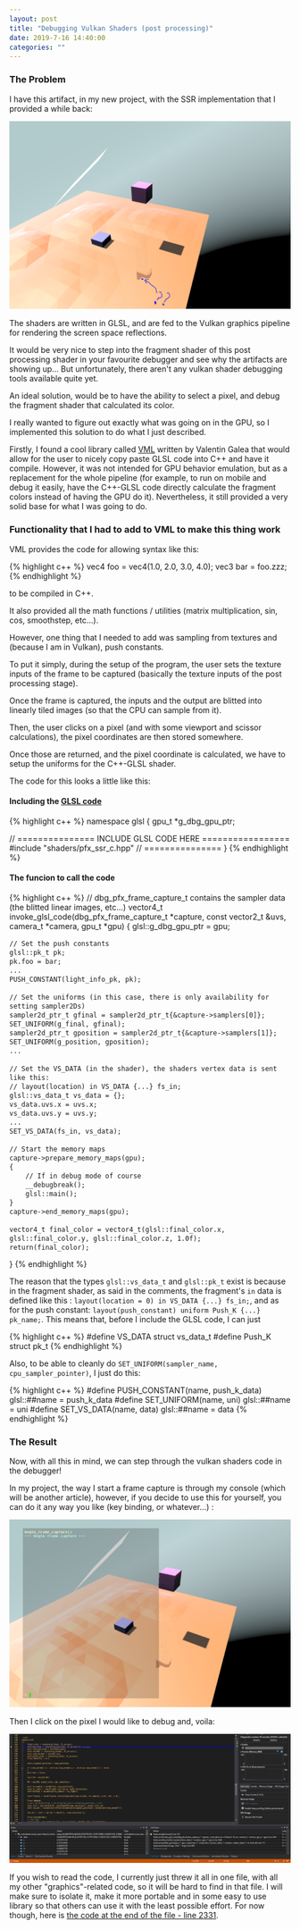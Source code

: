 ```yaml
---
layout: post
title: "Debugging Vulkan Shaders (post processing)"
date: 2019-7-16 14:40:00
categories: ""
---
```


### The Problem

I have this artifact, in my new project, with the SSR implementation that I provided a while back:

![photo](/assets/Saska/SSR_Artifact.PNG)

The shaders are written in GLSL, and are fed to the Vulkan graphics pipeline for rendering the screen space reflections.

It would be very nice to step into the fragment shader of this post processing shader in your favourite debugger and see why the artifacts are showing up... But unfortunately, there aren't any vulkan shader debugging tools available quite yet.

An ideal solution, would be to have the ability to select a pixel, and debug the fragment shader that calculated its color.

I really wanted to figure out exactly what was going on in the GPU, so I implemented this solution to do what I just described. 

Firstly, I found a cool library called [VML](https://github.com/valentingalea/vml) written by Valentin Galea that would allow for the user to nicely copy paste GLSL code into C++ and have it compile. However, it was not intended for GPU behavior emulation, but as a replacement for the whole pipeline (for example, to run on mobile and debug it easily, have the C++-GLSL code directly calculate the fragment colors instead of having the GPU do it). Nevertheless, it still provided a very solid base for what I was going to do.

### Functionality that I had to add to VML to make this thing work

VML provides the code for allowing syntax like this:

{% highlight c++ %}
vec4 foo = vec4(1.0, 2.0, 3.0, 4.0);
vec3 bar = foo.zzz;
{% endhighlight %}

to be compiled in C++.

It also provided all the math functions / utilities (matrix multiplication, sin, cos, smoothstep, etc...).

However, one thing that I needed to add was sampling from textures and (because I am in Vulkan), push constants.

To put it simply, during the setup of the program, the user sets the texture inputs of the frame to be captured (basically the texture inputs of the post processing stage).

Once the frame is captured, the inputs and the output are blitted into linearly tiled images (so that the CPU can sample from it).

Then, the user clicks on a pixel (and with some viewport and scissor calculations), the pixel coordinates are then stored somewhere.

Once those are returned, and the pixel coordinate is calculated, we have to setup the uniforms for the C++-GLSL shader.

The code for this looks a little like this:

#### Including the [GLSL code](https://github.com/llGuy/Saska/blob/master/code/shaders/pfx_ssr.frag)

{% highlight c++ %}
namespace glsl
{
    gpu_t *g_dbg_gpu_ptr;
    
// =============== INCLUDE GLSL CODE HERE =================
#include "shaders/pfx_ssr_c.hpp"
// ===============
}
{% endhighlight %}

#### The funcion to call the code
{% highlight c++ %}
// dbg_pfx_frame_capture_t contains the sampler data (the blitted linear images, etc...)
vector4_t
invoke_glsl_code(dbg_pfx_frame_capture_t *capture, const vector2_t &uvs, camera_t *camera, gpu_t *gpu)
{
    glsl::g_dbg_gpu_ptr = gpu;

    // Set the push constants
    glsl::pk_t pk;
    pk.foo = bar;
    ...
    PUSH_CONSTANT(light_info_pk, pk);

    // Set the uniforms (in this case, there is only availability for setting sampler2Ds)
    sampler2d_ptr_t gfinal = sampler2d_ptr_t{&capture->samplers[0]};
    SET_UNIFORM(g_final, gfinal);
    sampler2d_ptr_t gposition = sampler2d_ptr_t{&capture->samplers[1]};
    SET_UNIFORM(g_position, gposition);
    ...
    
    // Set the VS_DATA (in the shader), the shaders vertex data is sent like this:
    // layout(location) in VS_DATA {...} fs_in;
    glsl::vs_data_t vs_data = {};
    vs_data.uvs.x = uvs.x;
    vs_data.uvs.y = uvs.y;
    ...
    SET_VS_DATA(fs_in, vs_data);

    // Start the memory maps
    capture->prepare_memory_maps(gpu);
    {
        // If in debug mode of course
        __debugbreak();
        glsl::main();
    }
    capture->end_memory_maps(gpu);

    vector4_t final_color = vector4_t(glsl::final_color.x, glsl::final_color.y, glsl::final_color.z, 1.0f);
    return(final_color);
}
{% endhighlight %}

The reason that the types `glsl::vs_data_t` and `glsl::pk_t` exist is because in the fragment shader, as said in the comments, the fragment's `in` data is defined like this : `layout(location = 0) in VS_DATA {...} fs_in;`, and as for the push constant: `layout(push_constant) uniform Push_K {...} pk_name;`. This means that, before I include the GLSL code, I can just

{% highlight c++ %}
#define VS_DATA struct vs_data_t
#define Push_K struct pk_t
{% endhighlight %}

Also, to be able to cleanly do `SET_UNIFORM(sampler_name, cpu_sampler_pointer)`, I just do this:

{% highlight c++ %}
#define PUSH_CONSTANT(name, push_k_data) glsl::##name = push_k_data
#define SET_UNIFORM(name, uni) glsl::##name = uni
#define SET_VS_DATA(name, data) glsl::##name = data
{% endhighlight %}

### The Result

Now, with all this in mind, we can step through the vulkan shaders code in the debugger!

In my project, the way I start a frame capture is through my console (which will be another article), however, if you decide to use this for yourself, you can do it any way you like (key binding, or whatever...) :

![photo](/assets/Saska/SSR_Begin_Frame_Capture.PNG)

Then I click on the pixel I would like to debug and, voila: 

![photo](/assets/Saska/SSR_In_Debugger.PNG)

If you wish to read the code, I currently just threw it all in one file, with all my other "graphics"-related code, so it will be hard to find in that file. I will make sure to isolate it, make it more portable and in some easy to use library so that others can use it with the least possible effort. For now though, here is [the code at the end of the file - line 2331](https://github.com/llGuy/Saska/blob/master/code/graphics.cpp).
